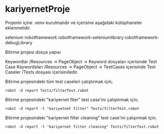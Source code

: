 # kariyernetProje

Projenin içine .venv kurulmalıdır ve içerisine aşağıdaki kütüphaneler eklenmelidir.

selenium
robotframework
robotframework-seleniumlibrary
robotframework-debugLibrary

Bitirme projesi dosya yapısı

Keywordlar /Resources -> PageObject -> Keyword dosyaları içerisinde
Test Case Keywordsları /Resources -> PageObject -> TestCases içerisinde
Test Caseler /Tests dosyası içerisindedir.

Bitirme projesindeki tüm test caseleri çalıştırmak için;

    robot -d report Tests/filterTest.robot

Bitirme projesindeki "kariyernet fiter" test case'ini çalıştırmak için;

    robot -d report -t "kariyetnet filter" Tests/filterTest.robot

Bitirme projesindeki "kariyernet filter cleaning" test case'ini çalışırmak için;

    robot -d report -t "kariyernet filter cleaning" Tests/filterTest.robot


    
